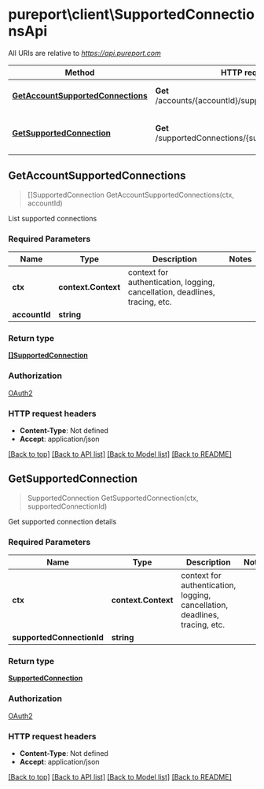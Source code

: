 # pureport\client\SupportedConnectionsApi

All URIs are relative to *https://api.pureport.com*

Method | HTTP request | Description
------------- | ------------- | -------------
[**GetAccountSupportedConnections**](SupportedConnectionsApi.md#GetAccountSupportedConnections) | **Get** /accounts/{accountId}/supportedConnections | List supported connections
[**GetSupportedConnection**](SupportedConnectionsApi.md#GetSupportedConnection) | **Get** /supportedConnections/{supportedConnectionId} | Get supported connection details



## GetAccountSupportedConnections

> []SupportedConnection GetAccountSupportedConnections(ctx, accountId)

List supported connections

### Required Parameters


Name | Type | Description  | Notes
------------- | ------------- | ------------- | -------------
**ctx** | **context.Context** | context for authentication, logging, cancellation, deadlines, tracing, etc.
**accountId** | **string**|  | 

### Return type

[**[]SupportedConnection**](SupportedConnection.md)

### Authorization

[OAuth2](../README.md#OAuth2)

### HTTP request headers

- **Content-Type**: Not defined
- **Accept**: application/json

[[Back to top]](#) [[Back to API list]](../README.md#documentation-for-api-endpoints)
[[Back to Model list]](../README.md#documentation-for-models)
[[Back to README]](../README.md)


## GetSupportedConnection

> SupportedConnection GetSupportedConnection(ctx, supportedConnectionId)

Get supported connection details

### Required Parameters


Name | Type | Description  | Notes
------------- | ------------- | ------------- | -------------
**ctx** | **context.Context** | context for authentication, logging, cancellation, deadlines, tracing, etc.
**supportedConnectionId** | **string**|  | 

### Return type

[**SupportedConnection**](SupportedConnection.md)

### Authorization

[OAuth2](../README.md#OAuth2)

### HTTP request headers

- **Content-Type**: Not defined
- **Accept**: application/json

[[Back to top]](#) [[Back to API list]](../README.md#documentation-for-api-endpoints)
[[Back to Model list]](../README.md#documentation-for-models)
[[Back to README]](../README.md)

